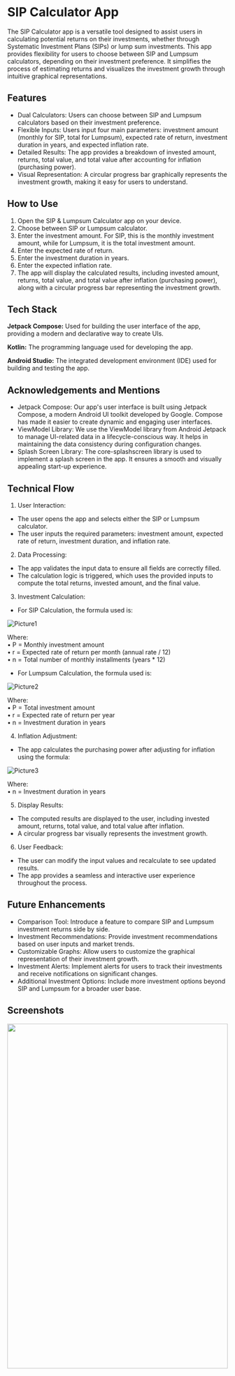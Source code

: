 
# SIP Calculator App

The SIP Calculator app is a versatile tool designed to assist users in calculating potential returns on their investments, whether through Systematic Investment Plans (SIPs) or lump sum investments. This app provides flexibility for users to choose between SIP and Lumpsum calculators, depending on their investment preference. It simplifies the process of estimating returns and visualizes the investment growth through intuitive graphical representations.


## Features

- Dual Calculators: Users can choose between SIP and Lumpsum calculators based on their investment preference.
- Flexible Inputs: Users input four main parameters: investment amount (monthly for SIP, total for Lumpsum), expected rate of return, investment duration in years, and expected inflation rate.
- Detailed Results: The app provides a breakdown of invested amount, returns, total value, and total value after accounting for inflation (purchasing power).
- Visual Representation: A circular progress bar graphically represents the investment growth, making it easy for users to understand.


## How to Use

1.	Open the SIP & Lumpsum Calculator app on your device.
2.	Choose between SIP or Lumpsum calculator.
3.	Enter the investment amount. For SIP, this is the monthly investment amount, while for Lumpsum, it is the total investment amount.
4.	Enter the expected rate of return.
5.	Enter the investment duration in years.
6.	Enter the expected inflation rate.
7.	The app will display the calculated results, including invested amount, returns, total value, and total value after inflation (purchasing power), along with a circular progress bar representing the investment growth.

## Tech Stack

**Jetpack Compose:** Used for building the user interface of the app, providing a modern and declarative way to create UIs.

**Kotlin:** The programming language used for developing the app.

**Android Studio:** The integrated development environment (IDE) used for building and testing the app.


## Acknowledgements and Mentions

-	Jetpack Compose: Our app's user interface is built using Jetpack Compose, a modern Android UI toolkit developed by Google. Compose has made it easier to create dynamic and engaging user interfaces.
-	ViewModel Library: We use the ViewModel library from Android Jetpack to manage UI-related data in a lifecycle-conscious way. It helps in maintaining the data consistency during configuration changes.
-	Splash Screen Library: The core-splashscreen library is used to implement a splash screen in the app. It ensures a smooth and visually appealing start-up experience.

## Technical Flow

1.	User Interaction:
-	The user opens the app and selects either the SIP or Lumpsum calculator.
-	The user inputs the required parameters: investment amount, expected rate of return, investment duration, and inflation rate.
2.	Data Processing:
-	The app validates the input data to ensure all fields are correctly filled.
-	The calculation logic is triggered, which uses the provided inputs to compute the total returns, invested amount, and the final value.
3.	Investment Calculation:
-	For SIP Calculation, the formula used is:

![Picture1](https://github.com/amEya911/SIP-Calculator/assets/112489532/b72d20de-6a09-4e18-b04a-52234b7c0f33)

Where:\
•	P = Monthly investment amount \
•	r = Expected rate of return per month (annual rate / 12)\
•	n = Total number of monthly installments (years * 12)

-	For Lumpsum Calculation, the formula used is:

![Picture2](https://github.com/amEya911/SIP-Calculator/assets/112489532/86d4e684-c3a8-4d20-afc5-83699258326b)
 
Where:\
•	P = Total investment amount\
•	r = Expected rate of return per year\
•	n = Investment duration in years

4.	Inflation Adjustment:
-	The app calculates the purchasing power after adjusting for inflation using the formula:

![Picture3](https://github.com/amEya911/SIP-Calculator/assets/112489532/65ea4a71-ff31-4297-b2d8-65c92e1f9fed)
 
Where:\
•	n = Investment duration in years

5.	Display Results:
-	The computed results are displayed to the user, including invested amount, returns, total value, and total value after inflation.
-	A circular progress bar visually represents the investment growth.

6.	User Feedback:
-	The user can modify the input values and recalculate to see updated results.
-	The app provides a seamless and interactive user experience throughout the process.

## Future Enhancements

-	Comparison Tool: Introduce a feature to compare SIP and Lumpsum investment returns side by side.
-	Investment Recommendations: Provide investment recommendations based on user inputs and market trends.
-	Customizable Graphs: Allow users to customize the graphical representation of their investment growth.
-	Investment Alerts: Implement alerts for users to track their investments and receive notifications on significant changes.
-	Additional Investment Options: Include more investment options beyond SIP and Lumpsum for a broader user base.

## Screenshots
<img src="![WhatsApp Image 2024-05-19 at 8 42 05 PM (2)](https://github.com/amEya911/SIP-Calculator/assets/112489532/14c2619d-a73b-48b1-8d92-d17a32b7f03a)" width="100%" height="45%"><img src="![WhatsApp Image 2024-05-19 at 8 42 05 PM (1)](https://github.com/amEya911/SIP-Calculator/assets/112489532/b9776ae8-6c2a-4d63-aff7-f0d4a8db3f05)" width="100%" height="45%"><img src="![WhatsApp Image 2024-05-19 at 8 42 05 PM](https://github.com/amEya911/SIP-Calculator/assets/112489532/5cb3411c-b6af-4954-84b9-3b4f103e3505)" width="100%" height="45%">





